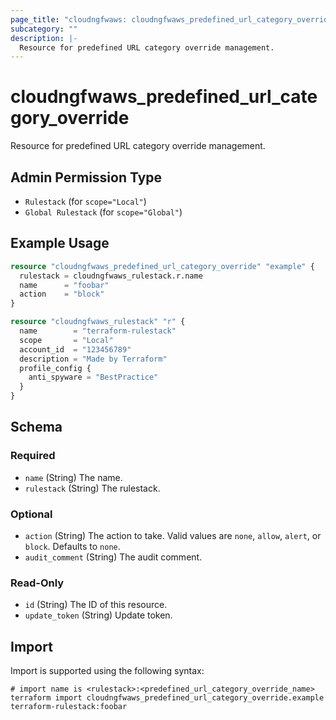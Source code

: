 ```yaml
---
page_title: "cloudngfwaws: cloudngfwaws_predefined_url_category_override Resource"
subcategory: ""
description: |-
  Resource for predefined URL category override management.
---
```


# cloudngfwaws_predefined_url_category_override

Resource for predefined URL category override management.


## Admin Permission Type

* `Rulestack` (for `scope="Local"`)
* `Global Rulestack` (for `scope="Global"`)


## Example Usage

```terraform
resource "cloudngfwaws_predefined_url_category_override" "example" {
  rulestack = cloudngfwaws_rulestack.r.name
  name      = "foobar"
  action    = "block"
}

resource "cloudngfwaws_rulestack" "r" {
  name        = "terraform-rulestack"
  scope       = "Local"
  account_id  = "123456789"
  description = "Made by Terraform"
  profile_config {
    anti_spyware = "BestPractice"
  }
}
```


<!-- schema generated by tfplugindocs -->
## Schema

### Required

- `name` (String) The name.
- `rulestack` (String) The rulestack.

### Optional

- `action` (String) The action to take. Valid values are `none`, `allow`, `alert`, or `block`. Defaults to `none`.
- `audit_comment` (String) The audit comment.

### Read-Only

- `id` (String) The ID of this resource.
- `update_token` (String) Update token.


## Import

Import is supported using the following syntax:

```shell
# import name is <rulestack>:<predefined_url_category_override_name>
terraform import cloudngfwaws_predefined_url_category_override.example terraform-rulestack:foobar
```
